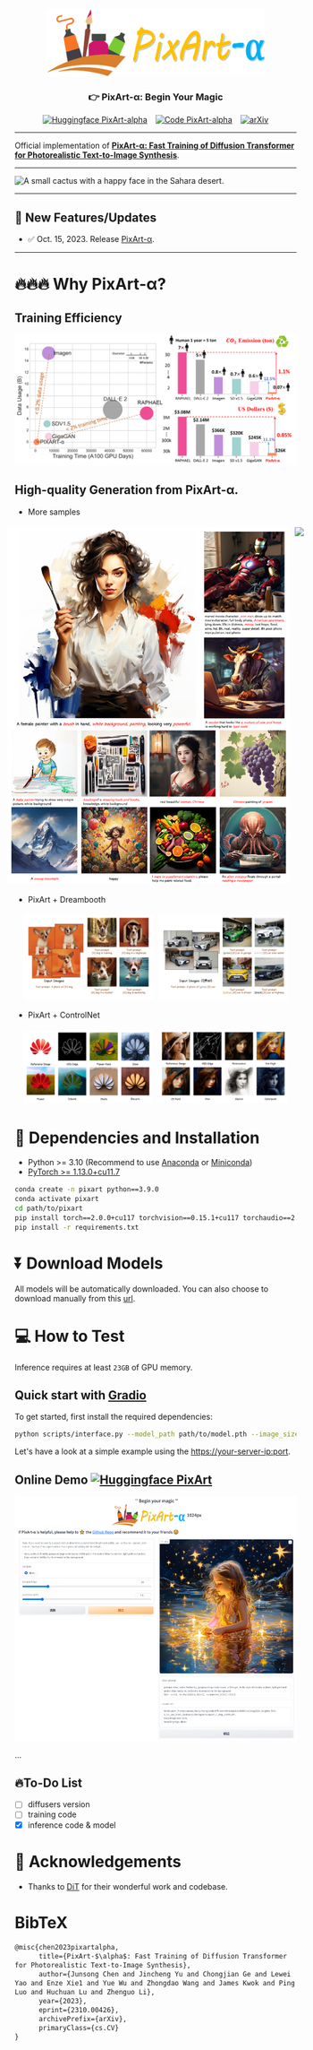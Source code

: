 <p align="center">
  <img src="asset/logo.png"  height=120>
</p>


### <div align="center">👉 PixArt-α: Begin Your Magic</div> 

<div align="center">

[![Huggingface PixArt-alpha](https://img.shields.io/static/v1?label=Demo&message=Huggingface%20Gradio&color=orange)](https://huggingface.co/spaces/PixArt-alpha/PixArt) &ensp; [![Code PixArt-alpha](https://img.shields.io/static/v1?label=Code&message=Github&color=blue)](https://github.com/PixArt-alpha/PixArt) &ensp; [![arXiv](https://img.shields.io/badge/arXiv-2310.00426-b31b1b.svg?style=flat-square)](https://arxiv.org/abs/2310.00426)

</div> 

---

Official implementation of **[PixArt-α: Fast Training of Diffusion Transformer for Photorealistic Text-to-Image Synthesis](https://arxiv.org/abs/2310.00426)**.

---

![A small cactus with a happy face in the Sahara desert.](asset/images/teaser.png)

---

## 🚩 **New Features/Updates**
- ✅ Oct. 15, 2023. Release [PixArt-α](https://github.com/PixArt-alpha/PixArt).

---

# 🔥🔥🔥 Why PixArt-α? 
## Training Efficiency
![Training Efficiency.](asset/images/efficiency.svg)


## High-quality Generation from PixArt-α.

- More samples
<div id="dreambooth" style="display: flex; justify-content: center;">
  <img src="asset/images/more-samples1.png" style="width: 100%; height: auto; object-fit: contain; margin: 5px;">
  <img src="asset/images/more-samples.png" style="width: 100%; height: auto; object-fit: contain; margin: 5px;">
</div>

- PixArt + Dreambooth
<div id="dreambooth" style="display: flex; justify-content: center;">
  <img src="asset/images/dreambooth/dreambooth_dog.svg" width="46%" style="margin: 5px;">
  <img src="asset/images/dreambooth/dreambooth_m5.svg" width="46%" style="margin: 5px;">
</div>

- PixArt + ControlNet
<div id="dreambooth" style="display: flex; justify-content: center;">
  <img src="asset/images/controlnet/controlnet_huawei.svg" width="46%" style="margin: 5px;">
  <img src="asset/images/controlnet/controlnet_lenna.svg" width="46%" style="margin: 5px;">
</div>

# 🔧 Dependencies and Installation

- Python >= 3.10 (Recommend to use [Anaconda](https://www.anaconda.com/download/#linux) or [Miniconda](https://docs.conda.io/en/latest/miniconda.html))
- [PyTorch >= 1.13.0+cu11.7](https://pytorch.org/)
```bash
conda create -n pixart python==3.9.0
conda activate pixart
cd path/to/pixart
pip install torch==2.0.0+cu117 torchvision==0.15.1+cu117 torchaudio==2.0.1 --index-url https://download.pytorch.org/whl/cu117
pip install -r requirements.txt
```

# ⏬ Download Models 
All models will be automatically downloaded. You can also choose to download manually from this [url](https://huggingface.co/PixArt-alpha/PixArt).

# 💻 How to Test
Inference requires at least `23GB` of GPU memory.

## Quick start with [Gradio](https://www.gradio.app/guides/quickstart)

To get started, first install the required dependencies:

```bash
python scripts/interface.py --model_path path/to/model.pth --image_size=1024 --port=12345
```
Let's have a look at a simple example using the [https://your-server-ip:port](https://huggingface.co/TencentARC/t2i-adapter-lineart-sdxl-1.0).

## Online Demo [![Huggingface PixArt](https://img.shields.io/static/v1?label=Demo&message=Huggingface%20Gradio&color=orange)](https://huggingface.co/spaces/PixArt-alpha/PixArt) 
![Training Efficiency.](asset/images/sample.png)

...

## 🔥To-Do List

- [ ] diffusers version
- [ ] training code
- [x] inference code & model

[//]: # (https://user-images.githubusercontent.com/73707470/253800159-c7e12362-1ea1-4b20-a44e-bd6c8d546765.mp4)

# 🤗 Acknowledgements
- Thanks to [DiT](https://github.com/facebookresearch/DiT) for their wonderful work and codebase.

# BibTeX
    @misc{chen2023pixartalpha,
          title={PixArt-$\alpha$: Fast Training of Diffusion Transformer for Photorealistic Text-to-Image Synthesis}, 
          author={Junsong Chen and Jincheng Yu and Chongjian Ge and Lewei Yao and Enze Xie1 and Yue Wu and Zhongdao Wang and James Kwok and Ping Luo and Huchuan Lu and Zhenguo Li},
          year={2023},
          eprint={2310.00426},
          archivePrefix={arXiv},
          primaryClass={cs.CV}
    }
